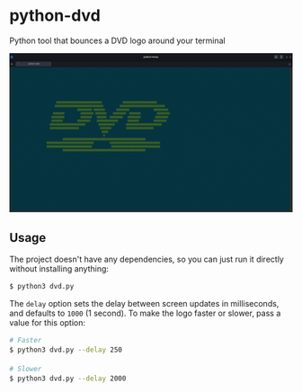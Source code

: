 # python-dvd
Python tool that bounces a DVD logo around your terminal

![GIF of the tool](./assets/dvd-logo.gif)

## Usage

The project doesn't have any dependencies, so you can just run it directly without installing anything:

```sh
$ python3 dvd.py
```

The `delay` option sets the delay between screen updates in milliseconds, and defaults to `1000` (1 second). To make the logo faster or slower, pass a value for this option:
```sh
# Faster
$ python3 dvd.py --delay 250

# Slower
$ python3 dvd.py --delay 2000
```
